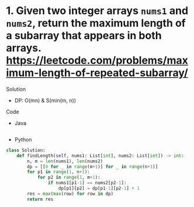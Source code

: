 # 1. Given two integer arrays `nums1` and `nums2`, return the maximum length of a subarray that appears in both arrays. https://leetcode.com/problems/maximum-length-of-repeated-subarray/

Solution

- DP: O(mn) & S(min(m, n))

Code

- Java

```java

```

- Python

```python
class Solution:
    def findLength(self, nums1: List[int], nums2: List[int]) -> int:
        n, m = len(nums1), len(nums2)
        dp = [[0 for _ in range(m+1)] for _ in range(n+1)]
        for p1 in range(1, n+1):
            for p2 in range(1, m+1):
                if nums1[p1-1] == nums2[p2-1]:
                    dp[p1][p2] = dp[p1-1][p2-1] + 1
        res = max(max(row) for row in dp)
        return res
```